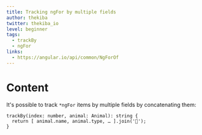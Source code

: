 ```yaml
---
title: Tracking ngFor by multiple fields
author: thekiba
twitter: thekiba_io
level: beginner
tags:
  - trackBy
  - ngFor
links:
  - https://angular.io/api/common/NgForOf
---
```


# Content

It's possible to track `*ngFor` items by multiple fields by concatenating them:

```
trackBy(index: number, animal: Animal): string {
  return [ animal.name, animal.type, … ].join('🦊');
}
```
